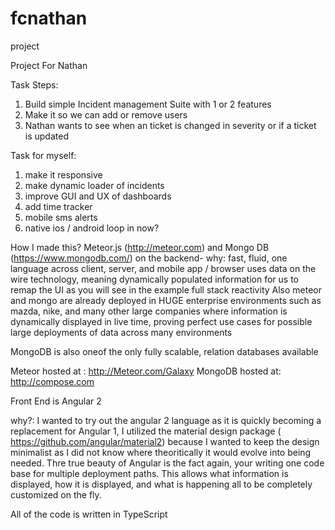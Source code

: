 # fcnathan
project 

Project For Nathan 

Task Steps:

1. Build simple Incident management Suite with 1 or 2 features
2. Make it so we can add or remove users
3. Nathan wants to see when an ticket is changed in severity or if a ticket is updated

Task for myself:

1. make it responsive
2. make dynamic loader of incidents
3. improve GUI and UX of dashboards 
4. add time tracker
5. mobile sms alerts
6. native ios / android loop in now?

How I made this?
Meteor.js (http://meteor.com) and Mongo DB (https://www.mongodb.com/) on the backend- 
why: fast, fluid, one language across client, server, and mobile app / browser
     uses data on the wire technology, meaning dynamically populated information for us to remap the UI as you will see in the example
     full stack reactivity
 Also meteor and mongo are already deployed in HUGE enterprise environments such as mazda, nike, and many other large companies where information is dynamically displayed in live time, proving perfect use cases for possible large deployments of data across many environments
 
 MongoDB is also oneof the only fully scalable, relation databases available
 

Meteor hosted at : http://Meteor.com/Galaxy
MongoDB hosted at: http://compose.com

Front End is Angular 2

why?: I wanted to try out the angular 2 language as it is quickly becoming a replacement for Angular 1, I utilized the material design package ( https://github.com/angular/material2) because I wanted to keep the design minimalist as I did not know where theoritically it would evolve into being needed. Thre true beauty of Angular is the fact again, your writing one code base for multiple deployment paths. This allows what information is displayed, how it is displayed, and what is happening all to be completely customized on the fly. 


 All of the code is written in TypeScript

